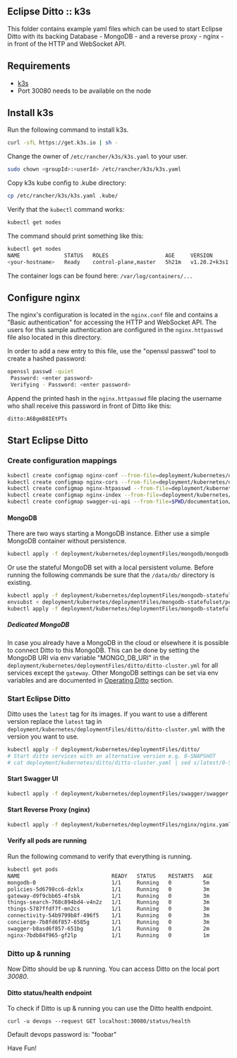## Eclipse Ditto :: k3s

This folder contains example yaml files which can be used to start Eclipse Ditto 
with its backing Database - MongoDB - and a reverse proxy - nginx - in front of the HTTP and WebSocket API.

## Requirements
* [k3s](https://rancher.com/docs/k3s/latest/en/)
* Port 30080 needs to be available on the node

## Install k3s
Run the following command to install k3s. 
```bash
curl -sfL https://get.k3s.io | sh -
```

Change the owner of `/etc/rancher/k3s/k3s.yaml` to your user.
```bash
sudo chown <groupId>:<userId> /etc/rancher/k3s/k3s.yaml
```

Copy k3s kube config to .kube directory:
```bash
cp /etc/rancher/k3s/k3s.yaml .kube/
```

Verify that the `kubectl` command works:
```bash
kubectl get nodes
```

The command should print something like this:
```bash
kubectl get nodes
NAME              STATUS   ROLES                  AGE     VERSION
<your-hostname>   Ready    control-plane,master   5h21m   v1.20.2+k3s1
```

The container logs can be found here: `/var/log/containers/...`

## Configure nginx
The nginx's configuration is located in the `nginx.conf` file and contains a "Basic authentication"
for accessing the HTTP and WebSocket API. The users for this sample authentication are configured
in the `nginx.httpasswd` file also located in this directory.

In order to add a new entry to this file, use the "openssl passwd" tool to create a hashed password:
```bash
openssl passwd -quiet
 Password: <enter password>
 Verifying - Password: <enter password>
```

Append the printed hash in the `nginx.httpasswd` file placing the username who shall receive this
password in front of Ditto like this:
```
ditto:A6BgmB8IEtPTs
```

## Start Eclipse Ditto

### Create configuration mappings
```bash
kubectl create configmap nginx-conf --from-file=deployment/kubernetes/deploymentFiles/nginx/nginx.conf
kubectl create configmap nginx-cors --from-file=deployment/kubernetes/deploymentFiles/nginx/nginx-cors.conf
kubectl create configmap nginx-htpasswd --from-file=deployment/kubernetes/deploymentFiles/nginx/nginx.htpasswd
kubectl create configmap nginx-index --from-file=deployment/kubernetes/deploymentFiles/nginx/index.html
kubectl create configmap swagger-ui-api --from-file=$PWD/documentation/src/main/resources/openapi
```

#### MongoDB
There are two ways starting a MongoDB instance.
Either use a simple MongoDB container without persistence.
```bash
kubectl apply -f deployment/kubernetes/deploymentFiles/mongodb/mongodb.yaml
```

Or use the stateful MongoDB set with a local persistent volume.
Before running the following commands be sure that the `/data/db/` directory is existing.
```bash
kubectl apply -f deployment/kubernetes/deploymentFiles/mongodb-statefulset/storage-class.yaml
envsubst < deployment/kubernetes/deploymentFiles/mongodb-statefulset/persistent-volume.yaml | kubectl apply -f -
kubectl apply -f deployment/kubernetes/deploymentFiles/mongodb-statefulset/mongodb-statefulset.yaml
```

##### Dedicated MongoDB
In case you already have a MongoDB in the cloud or elsewhere it is possible to connect Ditto to this MongoDB. 
This can be done by setting the MongoDB URI via env variable "MONGO_DB_URI" in the 
`deployment/kubernetes/deploymentFiles/ditto/ditto-cluster.yml` for all services except the `gateway`.
Other MongoDB settings can be set via env variables and are documented in
[Operating Ditto](https://www.eclipse.org/ditto/installation-operating.html) section.

### Start Eclipse Ditto

Ditto uses the `latest` tag for its images. If you want to use a different version replace the `latest` tag in
`deployment/kubernetes/deploymentFiles/ditto/ditto-cluster.yml` with the version you want to use.

```bash
kubectl apply -f deployment/kubernetes/deploymentFiles/ditto/
# Start ditto services with an alternative version e.g. 0-SNAPSHOT
# cat deployment/kubernetes/ditto/ditto-cluster.yaml | sed s/latest/0-SNAPSHOT/ | kubectl apply -f -
```

#### Start Swagger UI
```bash
kubectl apply -f deployment/kubernetes/deploymentFiles/swagger/swagger.yaml
```

#### Start Reverse Proxy (nginx)
```bash
kubectl apply -f deployment/kubernetes/deploymentFiles/nginx/nginx.yaml
```

#### Verify all pods are running
Run the following command to verify that everything is running.

```bash
kubectl get pods
NAME                             READY   STATUS    RESTARTS   AGE
mongodb-0                        1/1     Running   0          5m
policies-5d6798cc6-dzklx         1/1     Running   0          3m
gateway-d9f9cbb65-4fsbk          1/1     Running   0          3m
things-search-768c894bd4-v4n2z   1/1     Running   0          3m
things-5787ffdf7f-mn2cs          1/1     Running   0          3m
connectivity-54b9799b8f-496f5    1/1     Running   0          3m
concierge-7b8fd6f857-6585g       1/1     Running   0          3m
swagger-b8asd6f857-651bg         1/1     Running   0          2m
nginx-7bdb84f965-gf2lp           1/1     Running   0          1m
```

### Ditto up & running
Now Ditto should be up & running. You can access Ditto on the local port *30080*.


#### Ditto status/health endpoint
To check if Ditto is up & running you can use the Ditto health endpoint.

    curl -u devops --request GET localhost:30080/status/health

Default devops password is: "foobar"

Have Fun!
